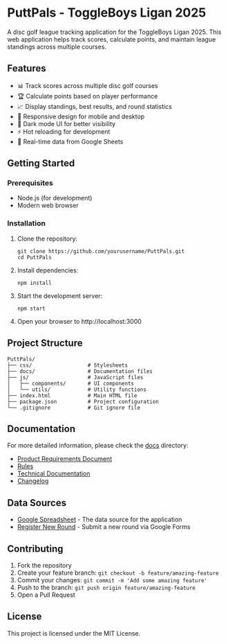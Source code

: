 # PuttPals - ToggleBoys Ligan 2025

A disc golf league tracking application for the ToggleBoys Ligan 2025. This web application helps track scores, calculate points, and maintain league standings across multiple courses.

## Features

- 📊 Track scores across multiple disc golf courses
- 🏆 Calculate points based on player performance
- 📈 Display standings, best results, and round statistics
- 📱 Responsive design for mobile and desktop
- 🌙 Dark mode UI for better visibility
- ⚡ Hot reloading for development
- 🔄 Real-time data from Google Sheets

## Getting Started

### Prerequisites

- Node.js (for development)
- Modern web browser

### Installation

1. Clone the repository:
   ```
   git clone https://github.com/yourusername/PuttPals.git
   cd PuttPals
   ```

2. Install dependencies:
   ```
   npm install
   ```

3. Start the development server:
   ```
   npm start
   ```

4. Open your browser to http://localhost:3000

## Project Structure

```
PuttPals/
├── css/                  # Stylesheets
├── docs/                 # Documentation files
├── js/                   # JavaScript files
│   ├── components/       # UI components
│   └── utils/            # Utility functions
├── index.html            # Main HTML file
├── package.json          # Project configuration
└── .gitignore            # Git ignore file
```

## Documentation

For more detailed information, please check the [docs](./docs) directory:

- [Product Requirements Document](./docs/PRD.md)
- [Rules](./docs/Rules.md)
- [Technical Documentation](./docs/TechnicalDocumentation.md)
- [Changelog](./docs/CHANGELOG.md)

## Data Sources

- [Google Spreadsheet](https://docs.google.com/spreadsheets/d/1bw6pXc641nv13V9ECxuwjTPzJq1z3ubpMsTQSVQewVs/edit?usp=sharing) - The data source for the application
- [Register New Round](https://forms.gle/MShZKyWr9vmKfCz68) - Submit a new round via Google Forms

## Contributing

1. Fork the repository
2. Create your feature branch: `git checkout -b feature/amazing-feature`
3. Commit your changes: `git commit -m 'Add some amazing feature'`
4. Push to the branch: `git push origin feature/amazing-feature`
5. Open a Pull Request

## License

This project is licensed under the MIT License. 